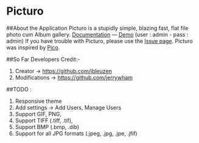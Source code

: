 Picturo
====

##About the Application
Picturo is a stupidly simple, blazing fast, flat file photo cum Album gallery.
[Documentation](http://jbleuzen.github.io/Picturo/) — [Demo](http://picturo.johanbleuzen.fr) (user : admin - pass : admin)
If you have trouble with Picturo, please use the [Issue page](https://github.com/dineshkummarc/Picturo/issues).
Picturo was inspired by [Pico](https://github.com/gilbitron/Pico).

##So Far Developers Credit:-
1. Creator -> https://github.com/jbleuzen
2. Modifications -> https://github.com/jerrywham

##TODO : 
 1. Responsive theme
 2. Add settings -> Add Users, Manage Users
 3. Support GIF, PNG,
 4. Support TIFF (.tiff, .tif),
 5. Support BMP (.bmp, .dib)
 6. Support for all JPG formats (.jpeg, .jpg, .jpe, .jfif)